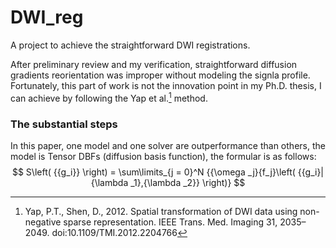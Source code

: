 # DWI_reg
A project to achieve the straightforward DWI registrations.

After preliminary review and my verification, straightforward diffusion gradients reorientation was improper without modeling the signla profile. Fortunately, this part of work is not the innovation point in my Ph.D. thesis, I can achieve by following the Yap et al.[^1] method.  

### The substantial steps
In this paper, one model and one solver are outperformance than others, the model is Tensor DBFs (diffusion basis function), the formular is as follows:
$$ S\left( {{g_i}} \right) = \sum\limits_{j = 0}^N {{\omega _j}{f_j}\left( {{g_i}|{\lambda _1},{\lambda _2}} \right)} $$

[^1]: Yap, P.T., Shen, D., 2012. Spatial transformation of DWI data using non-negative sparse representation. IEEE Trans. Med. Imaging 31, 2035–2049. doi:10.1109/TMI.2012.2204766
 
